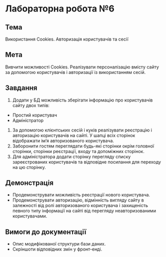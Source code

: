 # Лабораторна робота №6

## Тема
Використання Cookies. Авторизація користувачів та сесії

## Мета
Вивчити можливості Cookies. Реалізувати персоналізацію вмісту сайту за допомогою користувачів і авторизації із використанням сесій.

## Завдання

1. Додати у БД можливість зберігати інформацію про користувачів сайту двох типів:

  * Простий користувач
  * Адміністратор

1. За допомогою клієнтських сесій і куків реалізувати реєстрацію і авторизацію користувачів на сайті. У шапці всіх сторінок відображати ім’я авторизованого користувача.
1. Заборонити гостям переглядати будь-які сторінки окрім головної сторінки, сторінки реєстрації, входу та допоміжних сторінок.
1. Для адміністратора додати сторінку перегляду списку зареєстрованих користувачів та відповідне посилання для переходу на цю сторінку.

## Демонстрація

* Продемонструвати можливість реєстрації нового користувача.
* Продемонструвати авторизацію, відмінність вигляду сайту в залежності від ролі авторизованого користувача і захищеність певного типу інформації на сайті від перегляду неавторизованими користувачами.

## Вимоги до документації

* Опис модифікованої структури бази даних.
* Скріншоти відповідних змін у фронт-енді.
